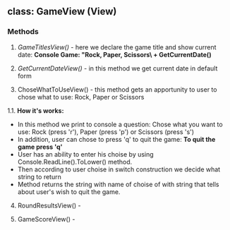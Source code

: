 ﻿## class:  GameView (View)

### Methods

1. *GameTitlesView()* - here we declare the game title and show current date: **Console Game: \"Rock, Paper, Scissors\ + GetCurrentDate()**

2. *GetCurrentDateView()* - in this method we get current date in default form


3. ChoseWhatToUseView() - this method gets an apportunity to user to chose what to use: Rock, Paper or Scissors

1.1. **How it's works:** 
- In this method we print to console a question: Chose what you want to use: Rock (press 'r'), Paper (press 'p') or Scissors (press 's')
- In addition, user can chose to press 'q' to quit the game: **To quit the game press 'q'**
- User has an ability to enter his choise by using Console.ReadLine().ToLower() method.
- Then according to user choise in switch construction we decide what string to return
- Method returns the string with name of choise of with string that tells about user's wish to quit the game.

4. RoundResultsView() -

5. GameScoreView() -